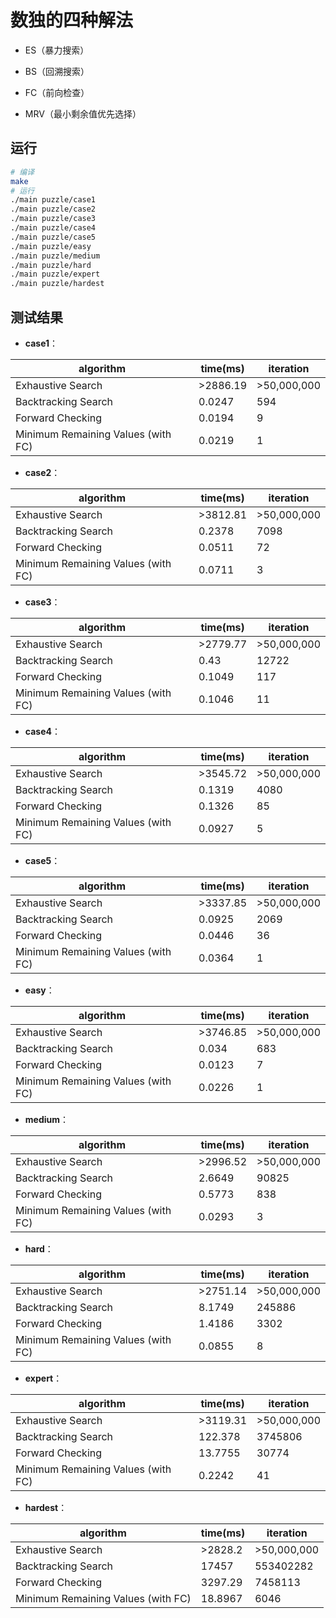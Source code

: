 # 数独的四种解法

- ES（暴力搜索）

- BS（回溯搜索）

- FC（前向检查）

- MRV（最小剩余值优先选择）

## 运行

```bash
# 编译
make
# 运行
./main puzzle/case1
./main puzzle/case2
./main puzzle/case3
./main puzzle/case4
./main puzzle/case5
./main puzzle/easy
./main puzzle/medium
./main puzzle/hard
./main puzzle/expert
./main puzzle/hardest
```

## 测试结果

- **case1**：

| algorithm                          | time(ms)  | iteration    |
| ---------------------------------- | --------- | ------------ |
| Exhaustive Search                  | \>2886.19 | \>50,000,000 |
| Backtracking Search                | 0.0247    | 594          |
| Forward Checking                   | 0.0194    | 9            |
| Minimum Remaining Values (with FC) | 0.0219    | 1            |

- **case2**：

| algorithm                          | time(ms)  | iteration    |
| ---------------------------------- | --------- | ------------ |
| Exhaustive Search                  | \>3812.81 | \>50,000,000 |
| Backtracking Search                | 0.2378    | 7098         |
| Forward Checking                   | 0.0511    | 72           |
| Minimum Remaining Values (with FC) | 0.0711    | 3            |

- **case3**：

| algorithm                          | time(ms)  | iteration    |
| ---------------------------------- | --------- | ------------ |
| Exhaustive Search                  | \>2779.77 | \>50,000,000 |
| Backtracking Search                | 0.43      | 12722        |
| Forward Checking                   | 0.1049    | 117          |
| Minimum Remaining Values (with FC) | 0.1046    | 11           |

- **case4**：

| algorithm                          | time(ms)  | iteration    |
| ---------------------------------- | --------- | ------------ |
| Exhaustive Search                  | \>3545.72 | \>50,000,000 |
| Backtracking Search                | 0.1319    | 4080         |
| Forward Checking                   | 0.1326    | 85           |
| Minimum Remaining Values (with FC) | 0.0927    | 5            |

- **case5**：

| algorithm                          | time(ms)  | iteration    |
| ---------------------------------- | --------- | ------------ |
| Exhaustive Search                  | \>3337.85 | \>50,000,000 |
| Backtracking Search                | 0.0925    | 2069         |
| Forward Checking                   | 0.0446    | 36           |
| Minimum Remaining Values (with FC) | 0.0364    | 1            |

- **easy**：

| algorithm                          | time(ms)  | iteration    |
| ---------------------------------- | --------- | ------------ |
| Exhaustive Search                  | \>3746.85 | \>50,000,000 |
| Backtracking Search                | 0.034     | 683          |
| Forward Checking                   | 0.0123    | 7            |
| Minimum Remaining Values (with FC) | 0.0226    | 1            |

- **medium**：

| algorithm                          | time(ms)  | iteration    |
| ---------------------------------- | --------- | ------------ |
| Exhaustive Search                  | \>2996.52 | \>50,000,000 |
| Backtracking Search                | 2.6649    | 90825        |
| Forward Checking                   | 0.5773    | 838          |
| Minimum Remaining Values (with FC) | 0.0293    | 3            |

- **hard**：

| algorithm                          | time(ms)  | iteration    |
| ---------------------------------- | --------- | ------------ |
| Exhaustive Search                  | \>2751.14 | \>50,000,000 |
| Backtracking Search                | 8.1749    | 245886       |
| Forward Checking                   | 1.4186    | 3302         |
| Minimum Remaining Values (with FC) | 0.0855    | 8            |

- **expert**：

| algorithm                          | time(ms)  | iteration    |
| ---------------------------------- | --------- | ------------ |
| Exhaustive Search                  | \>3119.31 | \>50,000,000 |
| Backtracking Search                | 122.378   | 3745806      |
| Forward Checking                   | 13.7755   | 30774        |
| Minimum Remaining Values (with FC) | 0.2242    | 41           |

- **hardest**：

| algorithm                          | time(ms) | iteration    |
| ---------------------------------- | -------- | ------------ |
| Exhaustive Search                  | \>2828.2 | \>50,000,000 |
| Backtracking Search                | 17457    | 553402282    |
| Forward Checking                   | 3297.29  | 7458113      |
| Minimum Remaining Values (with FC) | 18.8967  | 6046         |

